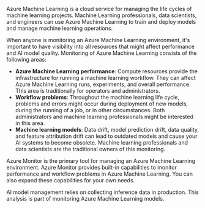 Azure Machine Learning is a cloud service for managing the life cycles of machine learning projects. Machine Learning professionals, data scientists, and engineers can use Azure Machine Learning to train and deploy models and manage machine learning operations.

When anyone is monitoring an Azure Machine Learning environment, it's important to have visibility into all resources that might affect performance and AI model quality. Monitoring of Azure Machine Learning consists of the following areas:

- **Azure Machine Learning performance**: Compute resources provide the infrastructure for running a machine learning workflow. They can affect Azure Machine Learning runs, experiments, and overall performance. This area is traditionally for operators and administrators.
- **Workflow problems**: Throughout the machine learning life cycle, problems and errors might occur during deployment of new models, during the running of a job, or in other circumstances. Both administrators and machine learning professionals might be interested in this area.
- **Machine learning models**: Data drift, model prediction drift, data quality, and feature attribution drift can lead to outdated models and cause your AI systems to become obsolete. Machine learning professionals and data scientists are the traditional owners of this monitoring.

Azure Monitor is the primary tool for managing an Azure Machine Learning environment. Azure Monitor provides built-in capabilities to monitor performance and workflow problems in Azure Machine Learning. You can also expand these capabilities for your own needs.

AI model management relies on collecting inference data in production. This analysis is part of monitoring Azure Machine Learning models.
